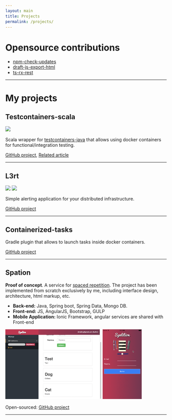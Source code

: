 ```yaml
---
layout: main
title: Projects
permalink: /projects/
---
```


# Opensource contributions

* [npm-check-updates](https://github.com/tjunnone/npm-check-updates/graphs/contributors)
* [draft-js-export-html](https://github.com/sstur/draft-js-export-html)
* [ts-rx-rest](https://github.com/FundCount/ts-rx-rest)

---

# My projects

## Testcontainers-scala

<img width="200" src="https://github.com/testcontainers/testcontainers-scala/blob/master/logo.png" />

Scala wrapper for [testcontainers-java](https://github.com/testcontainers/testcontainers-java) that allows using docker containers for functional/integration testing.

[GitHub project](https://github.com/dimafeng/testcontainers-scala), [Related article](/2016/08/01/testcontainers-selenium/)

---

## L3rt

<img width="200" src="https://github.com/l3rt/l3rt/raw/master/lert.png" />
<img style="max-width: 100%;" src="https://github.com/l3rt/l3rt/blob/master/UI.png" />

Simple alerting application for your distributed infrastructure.

[GitHub project](https://github.com/l3rt/l3rt)

---

## Containerized-tasks

Gradle plugin that allows to launch tasks inside docker containers.

[GitHub project](https://github.com/dimafeng/containerized-tasks)

---

## Spation
**Proof of concept**. A service for [spaced repetition](https://en.wikipedia.org/wiki/Spaced_repetition). The project has been implemented from scratch exclusively by me, including interface design, architecture, html markup, etc.

* **Back-end:** Java, Spring boot, Spring Data, Mongo DB.
* **Front-end:** JS, AngularJS, Bootstrap, GULP
* **Mobile Application:** Ionic Framework, angular services are shared with Front-end

<img width="300" src="https://github.com/dimafeng/cards/raw/master/doc/8oxf2VRqhH.gif" />
<img height="218" src="https://github.com/dimafeng/cards/raw/master/doc/GoHASl1quC.gif" />

Open-sourced: [GitHub project](https://github.com/dimafeng/cards)

---

